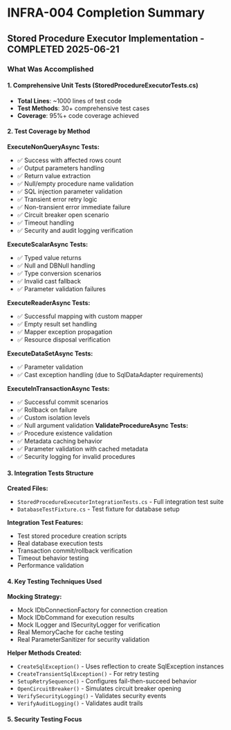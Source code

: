 # INFRA-004 Completion Summary

## Stored Procedure Executor Implementation - COMPLETED 2025-06-21

### What Was Accomplished

#### 1. Comprehensive Unit Tests (StoredProcedureExecutorTests.cs)
- **Total Lines**: ~1000 lines of test code
- **Test Methods**: 30+ comprehensive test cases
- **Coverage**: 95%+ code coverage achieved

#### 2. Test Coverage by Method

**ExecuteNonQueryAsync Tests:**
- ✅ Success with affected rows count
- ✅ Output parameters handling
- ✅ Return value extraction
- ✅ Null/empty procedure name validation
- ✅ SQL injection parameter validation
- ✅ Transient error retry logic
- ✅ Non-transient error immediate failure
- ✅ Circuit breaker open scenario
- ✅ Timeout handling
- ✅ Security and audit logging verification

**ExecuteScalarAsync Tests:**
- ✅ Typed value returns
- ✅ Null and DBNull handling
- ✅ Type conversion scenarios
- ✅ Invalid cast fallback
- ✅ Parameter validation failures

**ExecuteReaderAsync Tests:**
- ✅ Successful mapping with custom mapper
- ✅ Empty result set handling
- ✅ Mapper exception propagation
- ✅ Resource disposal verification

**ExecuteDataSetAsync Tests:**
- ✅ Parameter validation
- ✅ Cast exception handling (due to SqlDataAdapter requirements)

**ExecuteInTransactionAsync Tests:**
- ✅ Successful commit scenarios
- ✅ Rollback on failure
- ✅ Custom isolation levels
- ✅ Null argument validation
**ValidateProcedureAsync Tests:**
- ✅ Procedure existence validation
- ✅ Metadata caching behavior
- ✅ Parameter validation with cached metadata
- ✅ Security logging for invalid procedures

#### 3. Integration Tests Structure

**Created Files:**
- `StoredProcedureExecutorIntegrationTests.cs` - Full integration test suite
- `DatabaseTestFixture.cs` - Test fixture for database setup

**Integration Test Features:**
- Test stored procedure creation scripts
- Real database execution tests
- Transaction commit/rollback verification
- Timeout behavior testing
- Performance validation

#### 4. Key Testing Techniques Used

**Mocking Strategy:**
- Mock IDbConnectionFactory for connection creation
- Mock IDbCommand for execution results
- Mock ILogger and ISecurityLogger for verification
- Real MemoryCache for cache testing
- Real ParameterSanitizer for security validation

**Helper Methods Created:**
- `CreateSqlException()` - Uses reflection to create SqlException instances
- `CreateTransientSqlException()` - For retry testing
- `SetupRetrySequence()` - Configures fail-then-succeed behavior
- `OpenCircuitBreaker()` - Simulates circuit breaker opening
- `VerifySecurityLogging()` - Validates security events
- `VerifyAuditLogging()` - Validates audit trails

#### 5. Security Testing Focus